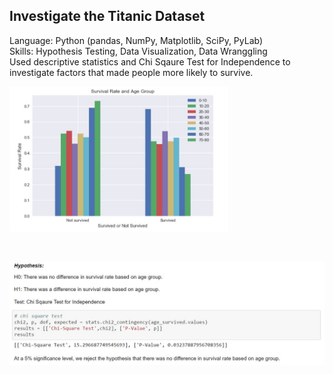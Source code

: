 ## Investigate the Titanic Dataset
Language: Python (pandas, NumPy, Matplotlib, SciPy, PyLab) </br>
Skills: Hypothesis Testing, Data Visualization, Data Wranggling </br>
Used descriptive statistics and Chi Sqaure Test for Independence to investigate factors that made people more likely to survive. 
</br>
<p align="left">
  <img src="hist.JPG" width="350"/>
</p>
</br>
<p align="left">
  <img src="chis.JPG" width="700"/>
</p>

